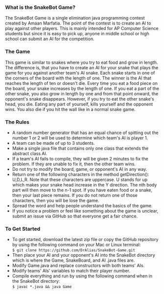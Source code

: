 ### What is the SnakeBot Game?
The SnakeBot Game is a single elimination java programming contest created by Amaan Marfatia. The point of the contest is to create an AI to play against other players. This is mainly intended for AP Computer Science students but since it is easy to pick up, anyone in middle school or high school can submit an AI for the competition.

### The Game
This game is similar to snakes where you try to eat food and grow in length. The difference is, that you have to create an AI for your snake that plays the game for you against another team's AI snake. Each snake starts in one of the corners of the board with the length of one. The winner is the AI that reaches the length of ten or doesn't die. Every time you eat a food piece on the board, your snake increases by the length of one. If you eat a part of the other snake, you also grow in length by one and from that point onward, the opponent's snake disappears. However, if you try to eat the other snake's head, you die. Eating any part of yourself, kills yourself and the opponent wins. You also die if you hit the wall like in a normal snake game.

### The Rules
- A random number generator that has an equal chance of spitting out the number 1 or 2 will be used to determine which team's AI is player 1.
- A team can be made of up to 3 students. 
- Make a single java file that contains only one class that extends the abstract class AI.
- If a team's AI fails to compile, they will be given 2 minutes to fix the problem. If they are unable to fix it, then the other team wins.
- Do not try to modify the board, game, or opponent's AI in any way.
- Return one of the following characters in the method getDirection(): U,D,L,R. Note that these characters are uppercase. U stands for up which makes your snake head increase in the Y direction. The nth body part will then move to the n-1 spot. If you have eaten food or a snake, then your last piece remains. If you do not return one of those characters, then you will be lose the game.
- Spread the word and help people understand the basics of the game.
- If you notice a problem or feel like something about the game is unclear, submit an issue via GitHub so that everyone get a fair chance.

### To Get Started
- To get started, download the latest zip file or copy the GitHub repository by using the following command on your Mac or Linux terminal:  
`$ git clone https://github.com/DrAlias/SnakeBot-Game.git`  
- Then place your AI and your opponent's AI into the SnakeBot directory which is where the Game, SnakeBoard, and AI .java files are.
- Modify Game.java and replace constructors with both teams' AIs.
- Modify teams' AIs' variables to match their player number.
- Compile everything and run by using the following command when in the SnakeBot directory:  
`$ javac *.java && java Game`
